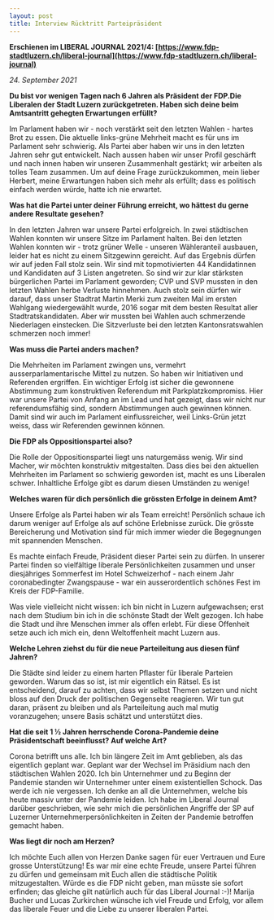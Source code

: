 ```yaml
---
layout: post
title: Interview Rücktritt Parteipräsident
---
```


**Erschienen im LIBERAL JOURNAL 2021/4: [https://www.fdp-stadtluzern.ch/liberal-journal](https://www.fdp-stadtluzern.ch/liberal-journal)**

*24. September 2021*

**Du bist vor wenigen Tagen nach 6 Jahren als Präsident der FDP.Die Liberalen der Stadt Luzern zurückgetreten. Haben sich deine beim Amtsantritt gehegten Erwartungen erfüllt?**

Im Parlament haben wir - noch verstärkt seit den letzten Wahlen - hartes Brot zu essen. Die aktuelle links-grüne Mehrheit macht es für uns im Parlament sehr schwierig. Als Partei aber haben wir uns in den letzten Jahren sehr gut entwickelt. Nach aussen haben wir unser Profil geschärft und nach innen haben wir unseren Zusammenhalt gestärkt; wir arbeiten als tolles Team zusammen. Um auf deine Frage zurückzukommen, mein lieber Herbert, meine Erwartungen haben sich mehr als erfüllt; dass es politisch einfach werden würde, hatte ich nie erwartet.

**Was hat die Partei unter deiner Führung erreicht, wo hättest du gerne andere Resultate gesehen?**

In den letzten Jahren war unsere Partei erfolgreich. In zwei städtischen Wahlen konnten wir unsere Sitze im Parlament halten. Bei den letzten Wahlen konnten wir - trotz grüner Welle - unseren Wähleranteil ausbauen, leider hat es nicht zu einem Sitzgewinn gereicht. Auf das Ergebnis dürfen wir auf jeden Fall stolz sein. Wir sind mit topmotivierten 44 Kandidatinnen und Kandidaten auf 3 Listen angetreten. So sind wir zur klar stärksten bürgerlichen Partei im Parlament geworden; CVP und SVP mussten in den letzten Wahlen herbe Verluste hinnehmen. Auch stolz sein dürfen wir darauf, dass unser Stadtrat Martin Merki zum zweiten Mal im ersten Wahlgang wiedergewählt wurde, 2016 sogar mit dem besten Resultat aller Stadtratskandidaten. Aber wir mussten bei Wahlen auch schmerzende Niederlagen einstecken. Die Sitzverluste bei den letzten Kantonsratswahlen schmerzen noch immer!

**Was muss die Partei anders machen?**

Die Mehrheiten im Parlament zwingen uns, vermehrt ausserparlamentarische Mittel zu nutzen. So haben wir Initiativen und Referenden ergriffen. Ein wichtiger Erfolg ist sicher die gewonnene Abstimmung zum konstruktiven Referendum mit Parkplatzkompromiss. Hier war unsere Partei von Anfang an im Lead und hat gezeigt, dass wir nicht nur referendumsfähig sind, sondern Abstimmungen auch gewinnen können. Damit sind wir auch im Parlament einflussreicher, weil Links-Grün jetzt weiss, dass wir Referenden gewinnen können.

**Die FDP als Oppositionspartei also?**

Die Rolle der Oppositionspartei liegt uns naturgemäss wenig. Wir sind Macher, wir möchten konstruktiv mitgestalten. Dass dies bei den aktuellen Mehrheiten im Parlament so schwierig geworden ist, macht es uns Liberalen schwer. Inhaltliche Erfolge gibt es darum diesen Umständen zu wenige!

**Welches waren für dich persönlich die grössten Erfolge in deinem Amt?**

Unsere Erfolge als Partei haben wir als Team erreicht! Persönlich schaue ich darum weniger auf Erfolge als auf schöne Erlebnisse zurück. Die grösste Bereicherung und Motivation sind für mich immer wieder die Begegnungen mit spannenden Menschen.

Es machte einfach Freude, Präsident dieser Partei sein zu dürfen. In unserer Partei finden so vielfältige liberale Persönlichkeiten zusammen und unser diesjähriges Sommerfest im Hotel Schweizerhof - nach einem Jahr coronabedingter Zwangspause - war ein ausserordentlich schönes Fest im Kreis der FDP-Familie.

Was viele vielleicht nicht wissen: ich bin nicht in Luzern aufgewachsen; erst nach dem Studium bin ich in die schönste Stadt der Welt gezogen. Ich habe die Stadt und ihre Menschen immer als offen erlebt. Für diese Offenheit setze auch ich mich ein, denn Weltoffenheit macht Luzern aus.

**Welche Lehren ziehst du für die neue Parteileitung aus diesen fünf Jahren?** 

Die Städte sind leider zu einem harten Pflaster für liberale Parteien geworden. Warum das so ist, ist mir eigentlich ein Rätsel. Es ist entscheidend, darauf zu achten, dass wir selbst Themen setzen und nicht bloss auf den Druck der politischen Gegenseite reagieren. Wir tun gut daran, präsent zu bleiben und als Parteileitung auch mal mutig voranzugehen; unsere Basis schätzt und unterstützt dies.

**Hat die seit 1 ½ Jahren herrschende Corona-Pandemie deine Präsidentschaft beeinflusst? Auf welche Art?**

Corona betrifft uns alle. Ich bin längere Zeit im Amt geblieben, als das eigentlich geplant war. Geplant war der Wechsel im Präsidium nach den städtischen Wahlen 2020.
Ich bin Unternehmer und zu Beginn der Pandemie standen wir Unternehmer unter einem existentiellen Schock. Das werde ich nie vergessen. Ich denke an all die Unternehmen, welche bis heute massiv unter der Pandemie leiden. Ich habe im Liberal Journal darüber geschrieben, wie sehr mich die persönlichen Angriffe der SP auf Luzerner Unternehmerpersönlichkeiten in Zeiten der Pandemie betroffen gemacht haben.

**Was liegt dir noch am Herzen?**

Ich möchte Euch allen von Herzen Danke sagen für euer Vertrauen und Eure grosse Unterstützung! Es war mir eine echte Freude, unsere Partei führen zu dürfen und gemeinsam mit Euch allen die städtische Politik mitzugestalten. Würde es die FDP nicht geben, man müsste sie sofort erfinden; das gleiche gilt natürlich auch für das Liberal Journal :-)! Marija Bucher und Lucas Zurkirchen wünsche ich viel Freude und Erfolg, vor allem das liberale Feuer und die Liebe zu unserer liberalen Partei.
